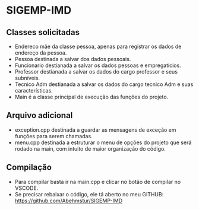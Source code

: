 # SIGEMP-IMD
## Classes solicitadas
- Endereco mãe da classe pessoa, apenas para registrar os dados de endereço da pessoa.
- Pessoa destinada a salvar dos dados pessoais.
- Funcionario destianada a salvar os dados pessoas e empregatícios.
- Professor destianada a salvar os dados do cargo professor e seus subníveis.
- Tecnico Adm destianada a salvar os dados do cargo tecnico Adm e suas características.
- Main é a classe principal de execução das funções do projeto.

## Arquivo adicional
- exception.cpp destinada a guardar as mensagens de exceção em funções para serem chamadas.
- menu.cpp destinada a estruturar o menu de opções do projeto que será rodado na main, com intuito de maior organização do código.

## Compilação
- Para compilar basta ir na main.cpp e clicar no botão de compilar no VSCODE.
- Se precisar rebaixar o código, ele tá aberto no meu GITHUB: https://github.com/Abehmstur/SIGEMP-IMD
